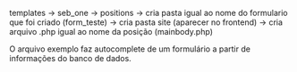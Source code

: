 templates -> seb_one -> positions -> cria pasta igual ao nome do formulario que foi criado (form_teste) -> cria pasta site (aparecer no frontend) -> cria arquivo .php igual ao nome da posição (mainbody.php)

O arquivo exemplo faz autocomplete de um formulário a partir de informações do banco de dados.
